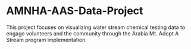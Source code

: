# AMNHA-AAS-Data-Project
This project focuses on visualizing water stream chemical testing data to engage volunteers and the community through the Arabia Mt. Adopt A Stream program implementation.
